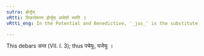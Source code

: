 ```yaml
---
sutra: झेर्जुस्
vRtti: लिङादेशस्य झेर्जुस् आदेशो भवति ॥
vRtti_eng: In the Potential and Benedictive, '_jus_' is the substitute of '_jhi'_, the ending of the first person plural _Parasmaipada_.

---
```

This debars अन्त (VII. I. 3); thus पचेयुः, यजेयुः ।